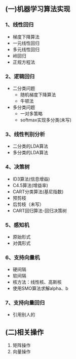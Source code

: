 ## (一)机器学习算法实现
### 1、线性回归
   + 梯度下降算法
   + 一元线性回归
   + 多元线性回归
   + 岭回归
   + 正规方程法
### 2、逻辑回归
   + 二分类问题
      + 随机梯度下降算法
      + 牛顿法
   + 多分类问题
      + 一对多策略
      + softmax实现多分类(未写)
### 3、线性判别分析
   + 二分类的LDA算法
   + 多分类的LDA算法
### 4、决策树
   + ID3算法(信息增益)
   + C4.5算法(增益率)
   + CART分类算法(基尼指数)
   + 预剪枝
   + 后剪枝（未写）
   + CART回归算法-回归决策树
### 5、感知机
   + 原始形式  
   + 对偶形式  
### 6、支持向量机
   + 硬间隔
   + 软间隔
   + 核方法：线性核、高斯核
   + 使用SMO算法求解alpha、b
### 7、支持向量回归
   + 引用别人的

## (二)相关操作
1. 矩阵操作
2. 向量操作

